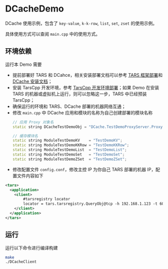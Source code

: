 # DCacheDemo

DCache 使用示例，包含了 `key-value`, `k-k-row`, `list`, `set`, `zset` 的使用示例。

具体使用方式可以查阅 `main.cpp` 中的使用方式。

## 环境依赖

运行本 Demo 需要

- 提前部署好 TARS 和 DCahce，相关安装部署文档可以参考 [TARS 框架部署](https://tarscloud.github.io/TarsDocs/SUMMARY.html#deploy)和 [DCache 安装文档](https://github.com/Tencent/DCache/blob/master/docs/install.md)；
- 安装 TarsCpp 开发环境，参考 [TarsCpp 开发环境部署](https://tarscloud.github.io/TarsDocs/env/tarscpp.html)；如果 Demo 在安装 TARS 的机器或虚拟机上运行，则可以忽略这一步，TARS 中已经预装 TarsCpp；
- 确保运行的环境和 TARS、DCache 部署的机器网络互通；
- 修改 `main.cpp` 中 DCache 应用和模块的名称为自己创建部署的模块名称
    ```cpp
    // 应用 Proxy 对象名
    static string DCacheTestDemoObj = "DCache.TestDemoProxyServer.ProxyObj";

    // 缓存模块名
    static string ModuleTestDemoKV    = "TestDemoKV";
    static string ModuleTestDemoKKRow = "TestDemoKKRow";
    static string ModuleTestDemoList  = "TestDemoList";
    static string ModuleTestDemoSet   = "TestDemoSet";
    static string ModuleTestDemoZSet  = "TestDemoZSet";
    ```
- 修改配置文件 `config.conf`，修改主控 IP 为你自己 TARS 部署的机器 IP，配置文件内容如下

```xml
<tars>
  <application>
    <client>
        #tarsregistry locator
        locator = tars.tarsregistry.QueryObj@tcp -h 192.168.1.123 -t 60000 -p 17890
    </client>
  </application>
</tars>

```

## 运行

运行以下命令进行编译构建

```sh
make
./DCacheClient
```